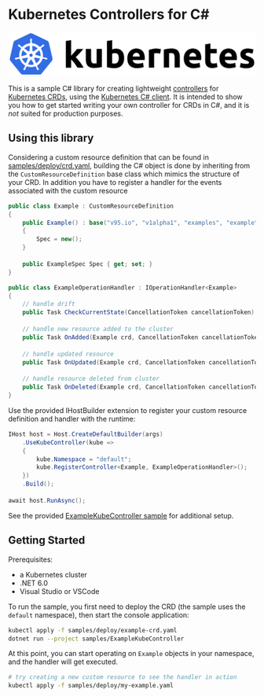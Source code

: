 # Kubernetes Controllers for C#


<p align="center">
<img src="./assets/kubernetes-logo.png" /> <br />
</p>

This is a sample C# library for creating lightweight [controllers][controller] for [Kubernetes CRDs][crd], using the [Kubernetes C# client][csharp-client]. It is intended to show you how to get started writing your own controller for CRDs in C#, and it is _not_ suited for production purposes.


## Using this library

Considering a custom resource definition that can be found in [samples/deploy/crd.yaml][sample-crd], building the C# object is done by inheriting from the `CustomResourceDefinition` base class which mimics the structure of your CRD. In addition you have to register a handler for the events associated with the custom resource

```csharp
public class Example : CustomResourceDefinition
{
    public Example() : base("v95.io", "v1alpha1", "examples", "example")
    {
        Spec = new();
    }

    public ExampleSpec Spec { get; set; }
}
```

```csharp
public class ExampleOperationHandler : IOperationHandler<Example>
{
    // handle drift
    public Task CheckCurrentState(CancellationToken cancellationToken) { ... }

    // handle new resource added to the cluster
    public Task OnAdded(Example crd, CancellationToken cancellationToken) { ... }

    // handle updated resource
    public Task OnUpdated(Example crd, CancellationToken cancellationToken) { ...}

    // handle resource deleted from cluster
    public Task OnDeleted(Example crd, CancellationToken cancellationToken) { ... }
}
```

Use the provided IHostBuilder extension to register your custom resource definition and handler with the runtime:

```csharp
IHost host = Host.CreateDefaultBuilder(args)
    .UseKubeController(kube =>
    {
        kube.Namespace = "default";
        kube.RegisterController<Example, ExampleOperationHandler>();
    })
    .Build();

await host.RunAsync();
```

See the provided [ExampleKubeController sample][sample-dir] for additional setup.

## Getting Started

Prerequisites:

- a Kubernetes cluster
- .NET 6.0
- Visual Studio or VSCode

To run the sample, you first need to deploy the CRD (the sample uses the `default` namespace), then start the console application:

```sh
kubectl apply -f samples/deploy/example-crd.yaml
dotnet run --project samples/ExampleKubeController
```

At this point, you can start operating on `Example` objects in your namespace, and the handler will get executed.

```sh
# try creating a new custom resource to see the handler in action
kubectl apply -f samples/deploy/my-example.yaml 
```

[controller]: https://kubernetes.io/docs/concepts/workloads/controllers/
[crd]: https://kubernetes.io/docs/concepts/extend-kubernetes/api-extension/custom-resources/
[csharp-client]: https://github.com/kubernetes-client/csharp
[sample-crd]: ./samples/deploy/ExampleResource.yaml
[sample-dir]: ./samples/ExampleKubeController/
